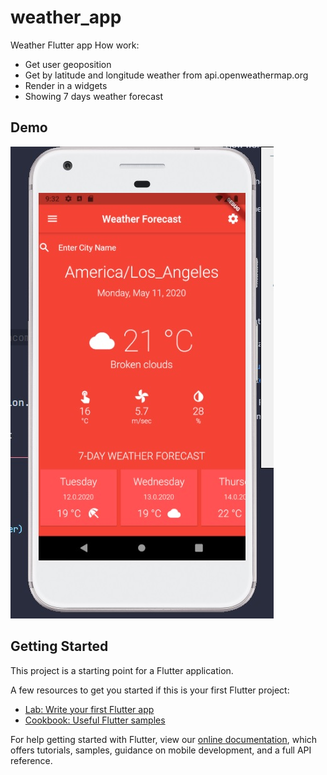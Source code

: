# weather_app

Weather Flutter app
How work:

- Get user geoposition
- Get by latitude and longitude weather from api.openweathermap.org
- Render in a widgets
- Showing 7 days weather forecast

## Demo

![Demo Image](demo.jpg)

## Getting Started

This project is a starting point for a Flutter application.

A few resources to get you started if this is your first Flutter project:

- [Lab: Write your first Flutter app](https://flutter.dev/docs/get-started/codelab)
- [Cookbook: Useful Flutter samples](https://flutter.dev/docs/cookbook)

For help getting started with Flutter, view our
[online documentation](https://flutter.dev/docs), which offers tutorials,
samples, guidance on mobile development, and a full API reference.
